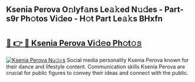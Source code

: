 ## Ksenia Perova O𝚗lyf𝚊ns Le𝚊𝚔ed N𝚞𝚍es - Part-s9r Ph𝚘tos Vi𝚍eo - H𝚘t Part Le𝚊𝚔s BHxfn

# <h2><a href="http://hf7p30.feru.top/?c=Ksenia+Perova">🔗 👉 🔴 Ksenia Perova Vi𝚍𝚎o Ph𝚘t𝚘𝚜</a></h2>

[![Ksenia Perova Nu𝚍𝚎s](https://i.imgur.com/0TWrTi3.gif)](http://hf7p30.feru.top/?c=Ksenia+Perova)
Social media personality Ksenia Perova known for their dance and lifestyle content. Communication skills Ksenia Perova are crucial for public figures to convey their ideas and connect with the public. 
